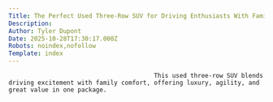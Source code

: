 ```yaml
---
Title: The Perfect Used Three-Row SUV for Driving Enthusiasts With Families
Description: 
Author: Tyler Dupont
Date: 2025-10-28T17:30:17.000Z
Robots: noindex,nofollow
Template: index
---
```


                                            This used three-row SUV blends driving excitement with family comfort, offering luxury, agility, and great value in one package.
                                        